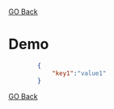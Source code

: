
[GO Back](../../catalogue-service.md)

# Demo 
```json
    	{
			"key1":"value1"
		}
```

[GO Back](../../catalogue-service.md)